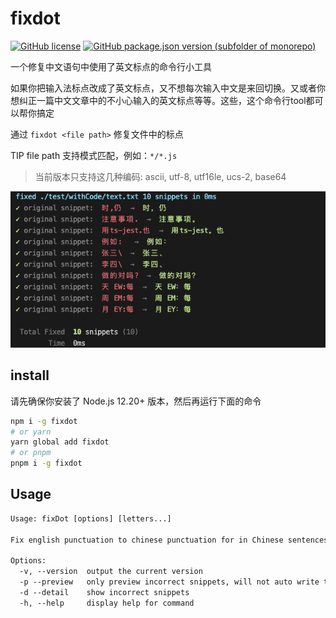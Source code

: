 # fixdot
[![GitHub license](https://img.shields.io/github/license/yue1123/fixdot?style=flat-square)](https://github.com/yue1123/img-previewer/blob/main/LICENSE)
<a href="https://github.com/yue1123/fixdot/releases">
<img src="https://img.shields.io/github/package-json/v/yue1123/fixdot?color=f90&style=flat-square" alt="GitHub package.json version (subfolder of monorepo)">
</a>

一个修复中文语句中使用了英文标点的命令行小工具

如果你把输入法标点改成了英文标点，又不想每次输入中文是来回切换。又或者你想纠正一篇中文文章中的不小心输入的英文标点等等。这些，这个命令行tool都可以帮你搞定

通过 `fixdot <file path>` 修复文件中的标点

TIP file path 支持模式匹配，例如：`*/*.js`

> 当前版本只支持这几种编码: ascii, utf-8, utf16le, ucs-2, base64

![./screenshots/](./screenshots/demo.png)
## install
请先确保你安装了 Node.js 12.20+ 版本，然后再运行下面的命令
```bash
npm i -g fixdot
# or yarn
yarn global add fixdot
# or pnpm
pnpm i -g fixdot
```

## Usage
```txt
Usage: fixDot [options] [letters...]

Fix english punctuation to chinese punctuation for in Chinese sentences

Options:
  -v, --version  output the current version
  -p --preview   only preview incorrect snippets, will not auto write to the file
  -d --detail    show incorrect snippets
  -h, --help     display help for command
```